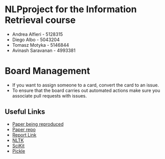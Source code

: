 # NLPproject for the Information Retrieval course

* Andrea Alfieri - 5128315
* Diego Albo - 5043204
* Tomasz Motyka - 5146844
* Avinash Saravanan - 4993381

# Board Management
* If you want to assign someone to a card, convert the card to an issue.
* To ensure that the board carries out automated actions make sure you associate pull requests with issues.

## Useful Links
* [Paper being reproduced](https://www.aclweb.org/anthology/N16-1138/)
* [Paper repo](https://github.com/willferreira/mscproject)
* [Report Link](https://www.overleaf.com/read/ntwnpkpxmxvw)
* [NLTK](https://www.nltk.org/)
* [SciKit](https://scikit-learn.org/)
* [Pickle](https://docs.python.org/3/library/pickle.html)
